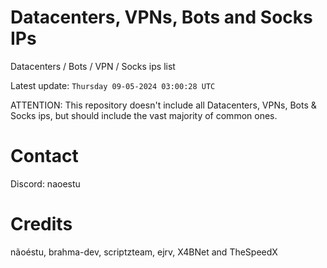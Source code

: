 # Datacenters, VPNs, Bots and Socks IPs
 
Datacenters / Bots / VPN / Socks ips list

Latest update: `Thursday 09-05-2024 03:00:28 UTC` 

ATTENTION: This repository doesn't include all Datacenters, VPNs, Bots & Socks ips, 
but should include the vast majority of common ones.

# Contact
Discord: naoestu

# Credits
nãoéstu, brahma-dev, scriptzteam, ejrv, X4BNet and TheSpeedX

